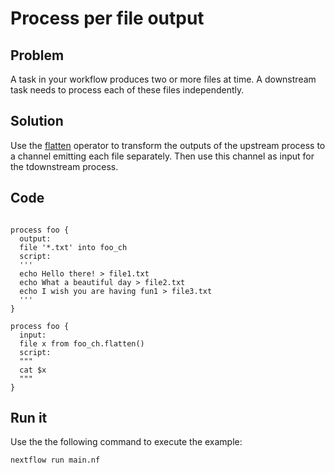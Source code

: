 # Process per file output 

## Problem 

A task in your workflow produces two or more files at time. A downstream task needs to process each
of these files independently.

## Solution

Use the [flatten](https://www.nextflow.io/docs/latest/operator.html#flatten) operator to 
transform the outputs of the upstream process to a channel emitting each file separately. 
Then use this channel as input for the tdownstream process. 


## Code 

```nextflow

process foo {
  output:
  file '*.txt' into foo_ch 
  script:
  '''
  echo Hello there! > file1.txt
  echo What a beautiful day > file2.txt
  echo I wish you are having fun1 > file3.txt 
  ''' 
}

process foo {
  input: 
  file x from foo_ch.flatten()
  script:
  """
  cat $x
  """
}
```

## Run it

Use the the following command to execute the example:

    nextflow run main.nf


